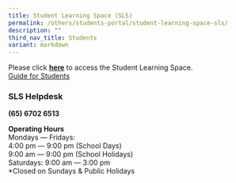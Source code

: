 ```yaml
---
title: Student Learning Space (SLS)
permalink: /others/students-portal/student-learning-space-sls/
description: ""
third_nav_title: Students
variant: markdown
---
```

Please click&nbsp;[**here**](https://vle.learning.moe.edu.sg/login)&nbsp;to access the Student Learning Space.&nbsp;  
[Guide for Students](/files/SLS%20Guide.pdf)

### SLS Helpdesk

**(65) 6702 6513**

**Operating Hours**  <br>
Mondays ― Fridays:<br>
4:00 pm ― 9:00 pm (School Days) <br>
9:00 am ― 9:00 pm (School Holidays)<br>
Saturdays: 9:00 am ― 3:00 pm  <br>
*Closed on Sundays &amp; Public Holidays


